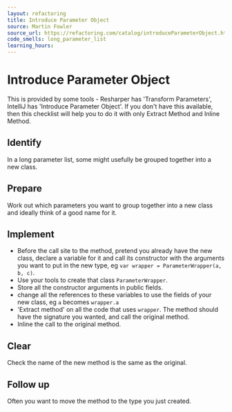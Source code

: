 ```yaml
---
layout: refactoring
title: Introduce Parameter Object
source: Martin Fowler
source_url: https://refactoring.com/catalog/introduceParameterObject.html
code_smells: long_parameter_list
learning_hours:
---
```


# Introduce Parameter Object

This is provided by some tools - Resharper has 'Transform Parameters', IntelliJ has 'Introduce Parameter Object'. If you don't have this available, then this checklist will help you to do it with only Extract Method and Inline Method.

## Identify
In a long parameter list, some might usefully be grouped together into a new class.

## Prepare
Work out which parameters you want to group together into a new class and ideally think of a good name for it.

## Implement

* Before the call site to the method, pretend you already have the new class, declare a variable for it and call its constructor with the arguments you want to put in the new type, eg `var wrapper = ParameterWrapper(a, b, c)`.
* Use your tools to create that class `ParameterWrapper`.
* Store all the constructor arguments in public fields.
* change all the references to these variables to use the fields of your new class, eg `a` becomes `wrapper.a`  
* 'Extract method' on all the code that uses `wrapper`. The method should have the signature you wanted, and call the original method.
* Inline the call to the original method.

## Clear
Check the name of the new method is the same as the original.

## Follow up
Often you want to move the method to the type you just created.
